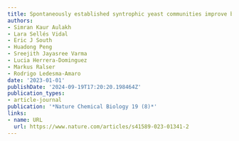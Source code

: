 ```yaml
---
title: Spontaneously established syntrophic yeast communities improve bioproduction
authors:
- Simran Kaur Aulakh
- Lara Sellés Vidal
- Eric J South
- Huadong Peng
- Sreejith Jayasree Varma
- Lucia Herrera-Dominguez
- Markus Ralser
- Rodrigo Ledesma-Amaro
date: '2023-01-01'
publishDate: '2024-09-19T17:20:20.198464Z'
publication_types:
- article-journal
publication: '*Nature Chemical Biology 19 (8)*'
links:
- name: URL
  url: https://www.nature.com/articles/s41589-023-01341-2
---
```

